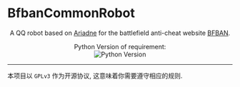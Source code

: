 # BfbanCommonRobot


<div align="center">

A QQ robot based on [Ariadne](https://github.com/GraiaProject/Ariadne) for the battlefield anti-cheat website [BFBAN](https://bfban.gametools.network).
  
Python Version of requirement:<br>
![Python Version](https://img.shields.io/badge/python-v3.11-blue) 
  
</div>

---

本项目以 `GPLv3` 作为开源协议, 这意味着你需要遵守相应的规则.
